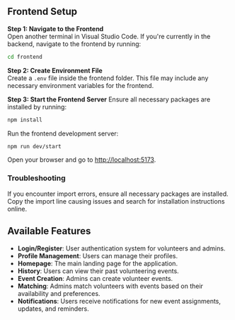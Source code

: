 ## Frontend Setup

**Step 1: Navigate to the Frontend**  
Open another terminal in Visual Studio Code. If you're currently in the backend, navigate to the frontend by running:

```bash
cd frontend
```
**Step 2: Create Environment File**  
Create a `.env` file inside the frontend folder. This file may include any necessary environment variables for the frontend.

**Step 3: Start the Frontend Server**
Ensure all necessary packages are installed by running:
```bash
npm install
```
Run the frontend development server:
```bash
npm run dev/start
```

Open your browser and go to [http://localhost:5173](http://localhost:5173).

### Troubleshooting  
If you encounter import errors, ensure all necessary packages are installed. Copy the import line causing issues and search for installation instructions online.

## Available Features
- **Login/Register**: User authentication system for volunteers and admins.
- **Profile Management**: Users can manage their profiles.
- **Homepage**: The main landing page for the application.
- **History**: Users can view their past volunteering events.
- **Event Creation**: Admins can create volunteer events.
- **Matching**: Admins match volunteers with events based on their availability and preferences.
- **Notifications**: Users receive notifications for new event assignments, updates, and reminders.
